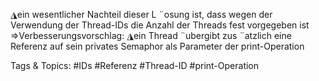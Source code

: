 ◮ein wesentlicher Nachteil dieser L ¨osung ist, dass wegen der Verwendung der
Thread-IDs die Anzahl der Threads fest vorgegeben ist
⇒Verbesserungsvorschlag:
◮ein Thread ¨ubergibt zus ¨atzlich eine Referenz auf sein privates Semaphor als
Parameter der print-Operation

   Tags & Topics:
   #IDs
   #Referenz
   #Thread-ID
   #print-Operation